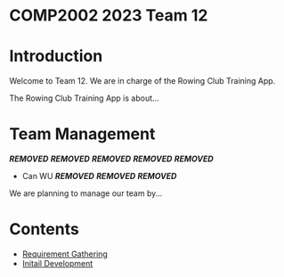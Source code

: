 COMP2002 2023 Team 12
=============================

# Introduction

Welcome to Team 12. We are in charge of the Rowing Club Training App.

The Rowing Club Training App is about...

# Team Management

***REMOVED***
***REMOVED***
***REMOVED***
***REMOVED***
***REMOVED***
- Can WU
***REMOVED***
***REMOVED***
***REMOVED***

We are planning to manage our team by...

# Contents

- [Requirement Gathering](requirement_gathering/requirementgathering.md)
- [Initail Development](docs/initialdevelopment.md)
